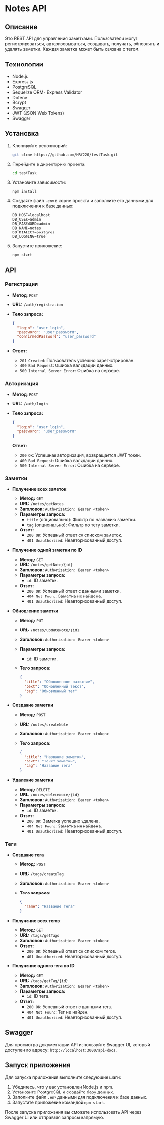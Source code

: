 # Notes API

## Описание

Это REST API для управления заметками. Пользователи могут регистрироваться, авторизовываться, создавать, получать, обновлять и удалять заметки. Каждая заметка может быть связана с тегом.

## Технологии

- Node.js
- Express.js
- PostgreSQL
- Sequelize ORM- Express Validator
- Dotenv
- Bcrypt
- Swagger
- JWT (JSON Web Tokens)
- Swagger

## Установка

1.  Клонируйте репозиторий:

    ```bash
    git clone https://github.com/HRV220/testTask.git
    ```

2.  Перейдите в директорию проекта:

    ```bash
    cd testTask
    ```

3.  Установите зависимости:

    ```bash
    npm install
    ```

4.  Создайте файл `.env` в корне проекта и заполните его данными для подключения к базе данных:

    ```
    DB_HOST=localhost
    DB_USER=admin
    DB_PASSWORD=admin
    DB_NAME=notes
    DB_DIALECT=postgres
    DB_LOGGING=true
    ```

5.  Запустите приложение:

    ```bash
    npm start
    ```

## API

### Регистрация

- **Метод:** `POST`
- **URL:** `/auth/registration`
- **Тело запроса:**

  ```json
  {
    "login": "user_login",
    "password": "user_password",
    "confirmedPassword": "user_password"
  }
  ```

- **Ответ:**

  - `201 Created`: Пользователь успешно зарегистрирован.
  - `400 Bad Request`: Ошибка валидации данных.
  - `500 Internal Server Error`: Ошибка на сервере.

### Авторизация

- **Метод:** `POST`
- **URL:** `/auth/login`
- **Тело запроса:**

  ```json
  {
    "login": "user_login",
    "password": "user_password"
  }
  ```

  **Ответ:**

  - `200 OK`: Успешная авторизация, возвращается JWT токен.
  - `400 Bad Request`: Ошибка валидации данных.
  - `500 Internal Server Error`: Ошибка на сервере.

### Заметки

- **Получение всех заметок**

  - **Метод:** `GET`
  - **URL:** `/notes/getNotes`
  - **Заголовок:** `Authorization: Bearer <token>`
  - **Параметры запроса:**
    - `title` (опционально): Фильтр по названию заметки.
    - `tag` (опционально): Фильтр по тегу заметки.
  - **Ответ:**
    - `200 OK`: Успешный ответ со списком заметок.
    - `401 Unauthorized`: Неавторизованный доступ.

- **Получение одной заметки по ID**

  - **Метод:** `GET`
  - **URL:** `/notes/getNote/{id}`
  - **Заголовок:** `Authorization: Bearer <token>`
  - **Параметры запроса:**
    - `id`: ID заметки.
  - **Ответ:**
    - `200 OK`: Успешный ответ с данными заметки.
    - `404 Not Found`: Заметка не найдена.
    - `401 Unauthorized`: Неавторизованный доступ.

- **Обновление заметки**

  - **Метод:** `PUT`
  - **URL:** `/notes/updateNote/{id}`
  - **Заголовок:** `Authorization: Bearer <token>`
  - **Параметры запроса:**
    - `id`: ID заметки.
  - **Тело запроса:**

    ```json
    {
      "title": "Обновленное название",
      "text": "Обновленный текст",
      "tag": "Обновленный тег"
    }
    ```

- **Создание заметки**

  - **Метод:** `POST`
  - **URL:** `/notes/createNote`
  - **Заголовок:** `Authorization: Bearer <token>`
  - **Тело запроса:**

    ```json
    {
      "title": "Название заметки",
      "text": "Текст заметки",
      "tag": "Название тега"
    }
    ```

- **Удаление заметки**

  - **Метод:** `DELETE`
  - **URL:** `/notes/deleteNote/{id}`
  - **Заголовок:** `Authorization: Bearer <token>`
  - **Параметры запроса:**
    - `id`: ID заметки.
  - **Ответ:**
    - `200 OK`: Заметка успешно удалена.
    - `404 Not Found`: Заметка не найдена.
    - `401 Unauthorized`: Неавторизованный доступ.

### Теги

- **Создание тега**

  - **Метод:** `POST`
  - **URL:** `/tags/createTag`
  - **Заголовок:** `Authorization: Bearer <token>`
  - **Тело запроса:**

    ```json
    {
      "name": "Название тега"
    }
    ```

- **Получение всех тегов**

  - **Метод:** `GET`
  - **URL:** `/tags/getTags`
  - **Заголовок:** `Authorization: Bearer <token>`
  - **Ответ:**
    - `200 OK`: Успешный ответ со списком тегов.
    - `401 Unauthorized`: Неавторизованный доступ.

- **Получение одного тега по ID**

  - **Метод:** `GET`
  - **URL:** `/tags/getTag/{id}`
  - **Заголовок:** `Authorization: Bearer <token>`
  - **Параметры запроса:**
    - `id`: ID тега.
  - **Ответ:**
    - `200 OK`: Успешный ответ с данными тега.
    - `404 Not Found`: Тег не найден.
    - `401 Unauthorized`: Неавторизованный доступ.

## Swagger

Для просмотра документации API используйте Swagger UI, который доступен по адресу: `http://localhost:3000/api-docs`.

## Запуск приложения

Для запуска приложения выполните следующие шаги:

1.  Убедитесь, что у вас установлен Node.js и npm.
2.  Установите PostgreSQL и создайте базу данных.
3.  Заполните файл `.env` данными для подключения к базе данных.
4.  Запустите приложение командой `npm start`.

После запуска приложения вы сможете использовать API через Swagger UI или отправляя запросы напрямую.
